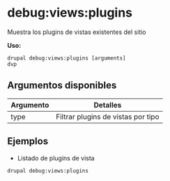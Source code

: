# debug:views:plugins
Muestra los plugins de vistas existentes del sitio

**Uso:**
```
drupal debug:views:plugins [arguments]
dvp
```

## Argumentos disponibles
Argumento | Detalles
---------|-------------
type | Filtrar plugins de vistas por tipo

## Ejemplos
* Listado de plugins de vista
```
drupal debug:views:plugins
```

